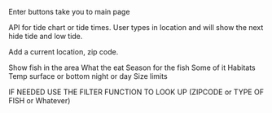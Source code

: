 Enter buttons take you to main page

API for tide chart or tide times.
  User types in location and will show the next hide tide and low tide.

Add a current location, zip code.

Show fish in the area
  What the eat
  Season for the fish
  Some of it Habitats
    Temp
    surface or bottom
    night or day
  Size limits


  IF NEEDED USE THE FILTER FUNCTION TO LOOK UP (ZIPCODE or TYPE OF FISH or Whatever) 
